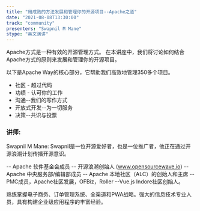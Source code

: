 ```yaml
---
title: "用成熟的方法发展和管理你的开源项目--Apache之道"
date: "2021-08-08T13:30:00" 
track: "community"
presenters: "Swapnil M Mane"
stype: "英文演讲"
---
```

Apache方式是一种有效的开源管理方式。
 在本讲座中，我们将讨论如何结合Apache方式的原则来发展和管理你的开源项目。
 

 以下是Apache Way的核心部分，它帮助我们高效地管理350多个项目。
 

 * 社区 - 超过代码
 * 功绩 - 认可你的工作
 * 沟通--我们的写作方式
 * 开放式开发--为一切服务
 * 决策--共识与投票
 ### 讲师: 
 Swapnil M Mane: Swapnil是一位开源爱好者，也是一位推广者，他正在通过开源浪潮计划传播开源意识。

-- Apache 软件基金会成员 
-- 开源浪潮创始人 (www.opensourcewave.io)
-- Apache 中央服务部/编辑部成员 
-- Apache 本地社区（ALC）的创始人和主席 
--PMC成员，Apache社区发展，OFBiz，Roller --Vue.js Indore社区创始人。

熟练掌握电子商务、订单管理系统、全渠道和PWA战略。强大的信息技术专业人员，具有构建企业级应用程序的丰富经验。